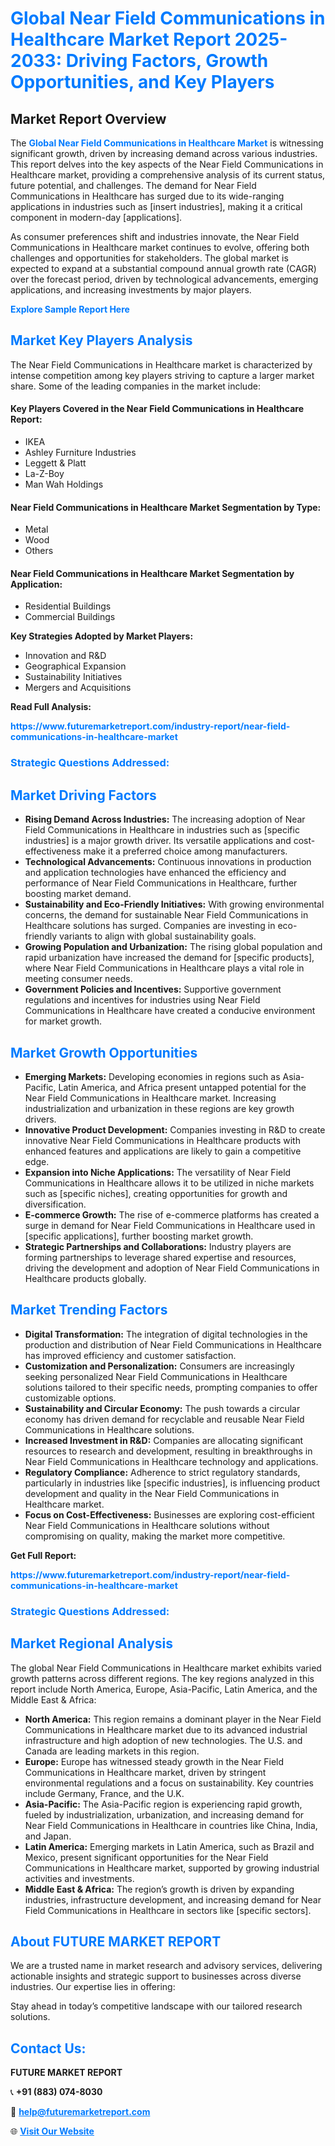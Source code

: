 <h1 style="color: #007BFF;">Global Near Field Communications in Healthcare Market Report 2025-2033: Driving Factors, Growth Opportunities, and Key Players</h1>

<section id="overview">
<h2>Market Report Overview</h2>
<p>The <a href="https://www.futuremarketreport.com/industry-report/near-field-communications-in-healthcare-market" style="color: #007BFF; text-decoration: none;"><strong>Global Near Field Communications in Healthcare Market</strong></a> is witnessing significant growth, driven by increasing demand across various industries. This report delves into the key aspects of the Near Field Communications in Healthcare market, providing a comprehensive analysis of its current status, future potential, and challenges. The demand for Near Field Communications in Healthcare has surged due to its wide-ranging applications in industries such as [insert industries], making it a critical component in modern-day [applications].</p>
<p>As consumer preferences shift and industries innovate, the Near Field Communications in Healthcare market continues to evolve, offering both challenges and opportunities for stakeholders. The global market is expected to expand at a substantial compound annual growth rate (CAGR) over the forecast period, driven by technological advancements, emerging applications, and increasing investments by major players.</p>
</section>

<section id="overview">
<p><a href="https://www.futuremarketreport.com/request-sample/reportId=34681" style="color: #007BFF; text-decoration: none;"><strong>Explore Sample Report Here</strong></a></p>
</section>

<section id="key-players">
<h2 style="color: #007BFF;">Market Key Players Analysis</h2>
<p>The Near Field Communications in Healthcare market is characterized by intense competition among key players striving to capture a larger market share. Some of the leading companies in the market include:</p>
<h4>Key Players Covered in the Near Field Communications in Healthcare Report:</h4>
<ul><li>IKEA</li><li>Ashley Furniture Industries</li><li>Leggett &amp; Platt</li><li>La-Z-Boy</li><li>Man Wah Holdings</li></ul>
<h4>Near Field Communications in Healthcare Market Segmentation by Type:</h4>
<ul><li>Metal</li><li>Wood</li><li>Others</li></ul>

<h4>Near Field Communications in Healthcare Market Segmentation by Application:</h4>
<ul><li>Residential Buildings</li><li>Commercial Buildings</li></ul>
<p><strong>Key Strategies Adopted by Market Players:</strong></p>
<ul>
<li>Innovation and R&D</li>
<li>Geographical Expansion</li>
<li>Sustainability Initiatives</li>
<li>Mergers and Acquisitions</li>
</ul>
</section>

<section>
<p><strong>Read Full Analysis: </strong></p><a href="https://www.futuremarketreport.com/industry-report/near-field-communications-in-healthcare-market" style="color: #007BFF; text-decoration: none;"><strong>https://www.futuremarketreport.com/industry-report/near-field-communications-in-healthcare-market</strong></a>
<h3 style="color: #007BFF;">Strategic Questions Addressed:</h3>
</section>

<section id="driving-factors">
<h2 style="color: #007BFF;">Market Driving Factors</h2>
<ul>
<li><strong>Rising Demand Across Industries:</strong> The increasing adoption of Near Field Communications in Healthcare in industries such as [specific industries] is a major growth driver. Its versatile applications and cost-effectiveness make it a preferred choice among manufacturers.</li>
<li><strong>Technological Advancements:</strong> Continuous innovations in production and application technologies have enhanced the efficiency and performance of Near Field Communications in Healthcare, further boosting market demand.</li>
<li><strong>Sustainability and Eco-Friendly Initiatives:</strong> With growing environmental concerns, the demand for sustainable Near Field Communications in Healthcare solutions has surged. Companies are investing in eco-friendly variants to align with global sustainability goals.</li>
<li><strong>Growing Population and Urbanization:</strong> The rising global population and rapid urbanization have increased the demand for [specific products], where Near Field Communications in Healthcare plays a vital role in meeting consumer needs.</li>
<li><strong>Government Policies and Incentives:</strong> Supportive government regulations and incentives for industries using Near Field Communications in Healthcare have created a conducive environment for market growth.</li>
</ul>
</section>

<section id="growth-opportunities">
<h2 style="color: #007BFF;">Market Growth Opportunities</h2>
<ul>
<li><strong>Emerging Markets:</strong> Developing economies in regions such as Asia-Pacific, Latin America, and Africa present untapped potential for the Near Field Communications in Healthcare market. Increasing industrialization and urbanization in these regions are key growth drivers.</li>
<li><strong>Innovative Product Development:</strong> Companies investing in R&D to create innovative Near Field Communications in Healthcare products with enhanced features and applications are likely to gain a competitive edge.</li>
<li><strong>Expansion into Niche Applications:</strong> The versatility of Near Field Communications in Healthcare allows it to be utilized in niche markets such as [specific niches], creating opportunities for growth and diversification.</li>
<li><strong>E-commerce Growth:</strong> The rise of e-commerce platforms has created a surge in demand for Near Field Communications in Healthcare used in [specific applications], further boosting market growth.</li>
<li><strong>Strategic Partnerships and Collaborations:</strong> Industry players are forming partnerships to leverage shared expertise and resources, driving the development and adoption of Near Field Communications in Healthcare products globally.</li>
</ul>
</section>

<section id="trending-factors">
<h2 style="color: #007BFF;">Market Trending Factors</h2>
<ul>
<li><strong>Digital Transformation:</strong> The integration of digital technologies in the production and distribution of Near Field Communications in Healthcare has improved efficiency and customer satisfaction.</li>
<li><strong>Customization and Personalization:</strong> Consumers are increasingly seeking personalized Near Field Communications in Healthcare solutions tailored to their specific needs, prompting companies to offer customizable options.</li>
<li><strong>Sustainability and Circular Economy:</strong> The push towards a circular economy has driven demand for recyclable and reusable Near Field Communications in Healthcare solutions.</li>
<li><strong>Increased Investment in R&D:</strong> Companies are allocating significant resources to research and development, resulting in breakthroughs in Near Field Communications in Healthcare technology and applications.</li>
<li><strong>Regulatory Compliance:</strong> Adherence to strict regulatory standards, particularly in industries like [specific industries], is influencing product development and quality in the Near Field Communications in Healthcare market.</li>
<li><strong>Focus on Cost-Effectiveness:</strong> Businesses are exploring cost-efficient Near Field Communications in Healthcare solutions without compromising on quality, making the market more competitive.</li>
</ul>
</section>

<section>
<p><strong>Get Full Report: </strong></p><a href="https://www.futuremarketreport.com/industry-report/near-field-communications-in-healthcare-market" style="color: #007BFF; text-decoration: none;"><strong>https://www.futuremarketreport.com/industry-report/near-field-communications-in-healthcare-market</strong></a>
<h3 style="color: #007BFF;">Strategic Questions Addressed:</h3>
</section>


<section id="regional-analysis">
<h2 style="color: #007BFF;">Market Regional Analysis</h2>
<p>The global Near Field Communications in Healthcare market exhibits varied growth patterns across different regions. The key regions analyzed in this report include North America, Europe, Asia-Pacific, Latin America, and the Middle East & Africa:</p>
<ul>
<li><strong>North America:</strong> This region remains a dominant player in the Near Field Communications in Healthcare market due to its advanced industrial infrastructure and high adoption of new technologies. The U.S. and Canada are leading markets in this region.</li>
<li><strong>Europe:</strong> Europe has witnessed steady growth in the Near Field Communications in Healthcare market, driven by stringent environmental regulations and a focus on sustainability. Key countries include Germany, France, and the U.K.</li>
<li><strong>Asia-Pacific:</strong> The Asia-Pacific region is experiencing rapid growth, fueled by industrialization, urbanization, and increasing demand for Near Field Communications in Healthcare in countries like China, India, and Japan.</li>
<li><strong>Latin America:</strong> Emerging markets in Latin America, such as Brazil and Mexico, present significant opportunities for the Near Field Communications in Healthcare market, supported by growing industrial activities and investments.</li>
<li><strong>Middle East & Africa:</strong> The region’s growth is driven by expanding industries, infrastructure development, and increasing demand for Near Field Communications in Healthcare in sectors like [specific sectors].</li>
</ul>
</section>

<footer>
<h2 style="color: #007BFF;">About FUTURE MARKET REPORT</h2>
<p>We are a trusted name in market research and advisory services, delivering actionable insights and strategic support to businesses across diverse industries. Our expertise lies in offering:</p>

<p>Stay ahead in today’s competitive landscape with our tailored research solutions.</p>

<h2 style="color: #007BFF;">Contact Us:</h2>
<p><strong>FUTURE MARKET REPORT</strong></p>
<p>📞 <strong>+91 (883) 074-8030</strong></p>
<p>📧 <strong><a href="mailto:help@futuremarketreport.com" style="color: #007BFF;">help@futuremarketreport.com</a></strong></p>
<p>🌐 <strong><a href="https://www.futuremarketreport.com/" style="color: #007BFF;">Visit Our Website</a></strong></p>
</footer>